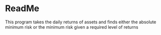 # ReadMe
This program takes the daily returns of assets and finds either the absolute minimum risk or the minimum risk given a required level of returns

